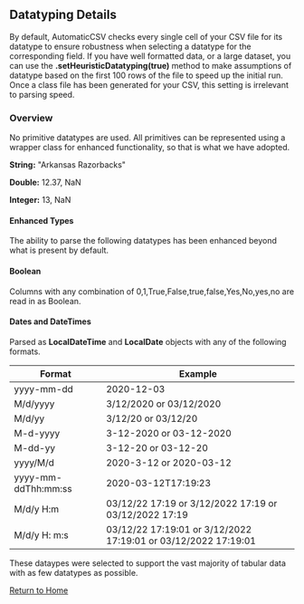 ## Datatyping Details

By default, AutomaticCSV checks every single cell of your CSV file for its datatype to ensure robustness when selecting a datatype for the corresponding field. If you have well formatted data, or a large dataset, you can use the **.setHeuristicDatatyping(true)** method to make assumptions of datatype based on the first 100 rows of the file to speed up the initial run. Once a class file has been generated for your CSV, this setting is irrelevant to parsing speed.  
### Overview

No primitive datatypes are used. All primitives can be represented using a wrapper class for enhanced functionality, so that is what we have adopted. 

**String:** "Arkansas Razorbacks"

**Double:** 12.37, NaN

**Integer:** 13, NaN

#### Enhanced Types

The ability to parse the following datatypes has been enhanced beyond what is present by default. 

#### Boolean
Columns with any combination of 0,1,True,False,true,false,Yes,No,yes,no are read in as Boolean. 

#### Dates and DateTimes
Parsed as **LocalDateTime** and **LocalDate** objects with any of the following formats. 

| Format | Example |
| ------- | -------|
| yyyy-mm-dd | 2020-12-03 |
| M/d/yyyy   | 3/12/2020 or 03/12/2020 |
| M/d/yy     | 3/12/20 or 03/12/20 |
| M-d-yyyy   | 3-12-2020 or 03-12-2020 |
| M-dd-yy    | 3-12-20 or 03-12-20 |
| yyyy/M/d   | 2020-3-12 or 2020-03-12 |
| yyyy-mm-ddThh:mm:ss | 2020-03-12T17:19:23 |
| M/d/y H:m | 03/12/22 17:19 or 3/12/2022 17:19 or 03/12/2022 17:19 |
| M/d/y H: m:s | 03/12/22 17:19:01 or 3/12/2022 17:19:01 or 03/12/2022 17:19:01 |


These dataypes were selected to support the vast majority of tabular data with as few datatypes as possible. 

[Return to Home](README.md)
